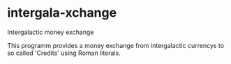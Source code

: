 # intergala-xchange
Intergalactic money exchange

This programm provides a money exchange from intergalactic currencys to so called 'Credits' using Roman literals.
